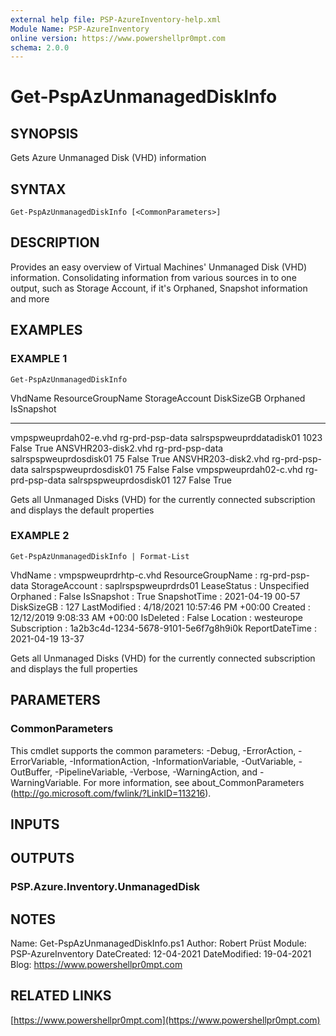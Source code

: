 ```yaml
---
external help file: PSP-AzureInventory-help.xml
Module Name: PSP-AzureInventory
online version: https://www.powershellpr0mpt.com
schema: 2.0.0
---
```


# Get-PspAzUnmanagedDiskInfo

## SYNOPSIS
Gets Azure Unmanaged Disk (VHD) information

## SYNTAX

```
Get-PspAzUnmanagedDiskInfo [<CommonParameters>]
```

## DESCRIPTION
Provides an easy overview of Virtual Machines' Unmanaged Disk (VHD) information.
Consolidating information from various sources in to one output, such as Storage Account, if it's Orphaned, Snapshot information and more

## EXAMPLES

### EXAMPLE 1
```
Get-PspAzUnmanagedDiskInfo
```

VhdName                   ResourceGroupName   StorageAccount           DiskSizeGB Orphaned IsSnapshot
-------                   -----------------   --------------           ---------- -------- ----------
vmpspweuprdah02-e.vhd     rg-prd-psp-data     salrspspweuprddatadisk01 1023       False    True
ANSVHR203-disk2.vhd       rg-prd-psp-data     salrspspweuprdosdisk01   75         False    True
ANSVHR203-disk2.vhd       rg-prd-psp-data     salrspspweuprdosdisk01   75         False    False
vmpspweuprdah02-c.vhd     rg-prd-psp-data     salrspspweuprdosdisk01   127        False    True

Gets all Unmanaged Disks (VHD) for the currently connected subscription and displays the default properties

### EXAMPLE 2
```
Get-PspAzUnmanagedDiskInfo | Format-List
```

VhdName           : vmpspweuprdrhtp-c.vhd
ResourceGroupName : rg-prd-psp-data
StorageAccount    : saplrspspweuprdrds01
LeaseStatus       : Unspecified
Orphaned          : False
IsSnapshot        : True
SnapshotTime      : 2021-04-19 00-57
DiskSizeGB        : 127
LastModified      : 4/18/2021 10:57:46 PM +00:00
Created           : 12/12/2019 9:08:33 AM +00:00
IsDeleted         : False
Location          : westeurope
Subscription      : 1a2b3c4d-1234-5678-9101-5e6f7g8h9i0k
ReportDateTime    : 2021-04-19 13-37

Gets all Unmanaged Disks (VHD) for the currently connected subscription and displays the full properties

## PARAMETERS

### CommonParameters
This cmdlet supports the common parameters: -Debug, -ErrorAction, -ErrorVariable, -InformationAction, -InformationVariable, -OutVariable, -OutBuffer, -PipelineVariable, -Verbose, -WarningAction, and -WarningVariable.
For more information, see about_CommonParameters (http://go.microsoft.com/fwlink/?LinkID=113216).

## INPUTS

## OUTPUTS

### PSP.Azure.Inventory.UnmanagedDisk
## NOTES
Name: Get-PspAzUnmanagedDiskInfo.ps1
Author: Robert Prüst
Module: PSP-AzureInventory
DateCreated: 12-04-2021
DateModified: 19-04-2021
Blog: https://www.powershellpr0mpt.com

## RELATED LINKS

[https://www.powershellpr0mpt.com](https://www.powershellpr0mpt.com)

